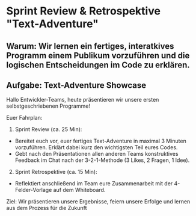 # Sprint Review & Retrospektive "Text-Adventure"

## Warum: Wir lernen ein fertiges, interatkives Programm einem Publikum vorzuführen und die logischen Entscheidungen im Code zu erklären.

## Aufgabe: Text-Adventure Showcase

Hallo Entwickler-Teams,
heute präsentieren wir unsere ersten selbstgeschriebenen Programme!

Euer Fahrplan:
1. Sprint Review (ca. 25 Min):
- Bereitet euch vor, euer fertiges Text-Adventure in maximal 3 Minuten vorzuführen. Erklärt dabei kurz den wichtigsten Teil eures Codes.
- Gebt nach den Präsentationen allen anderen Teams konstruktives Feedback im Chat nach der 3-2-1-Methode (3 Likes, 2 Fragen, 1 Idee).

2. Sprint Retrospektive (ca. 15 Min):
- Reflektiert anschließend im Team eure Zusammenarbeit mit der 4-Felder-Vorlage auf dem Whiteboard.

Ziel: Wir präsentieren unsere Ergebnisse, feiern unsere Erfolge und lernen aus dem Prozess für die Zukunft

